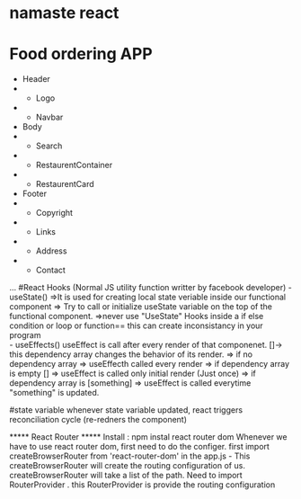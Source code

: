 # namaste react

# Food ordering APP

* Header
* - Logo
* - Navbar
* Body
*  - Search
*  - RestaurentContainer
*    - RestaurentCard
* Footer
*  - Copyright
*  - Links
*  - Address
*  - Contact

...
#React Hooks
(Normal JS utility function writter by facebook developer)
    - useState()
        =>It is used for creating local state veriable inside our functional component
        => Try to call or initialize useState variable on the top of the functional component.
        =>never use "UseState" Hooks inside a if else condition or loop or function== this can create inconsistancy in your program  
    - useEffects()
        useEffect is call after every render of that componenet.
        []-> this dependency array changes the behavior of its render.
        => if no dependency array => useEffecth called every render
        => if dependency array is empty [] => useEffect is called only initial render (Just once) 
        => if dependency array is [something] => useEffect is called everytime "something" is updated.

#state variable
whenever state variable updated, react triggers reconciliation cycle (re-redners the component)


***** React Router *****
Install : npm instal react router dom
Whenever we have to use react router dom, first need to do the configer.
    first import createBrowserRouter from 'react-router-dom' in the app.js - This createBrowserRouter will create the routing configuration of us. 
    createBrowserRouter will take a list of the path.
    Need to import RouterProvider . this RouterProvider is provide the routing configuration


